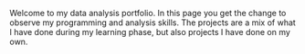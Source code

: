 Welcome to my data analysis portfolio. 
In this page you get the change to observe my programming and analysis skills. The projects are a mix of what I have done during my learning phase, but also projects I have done on my own. 
